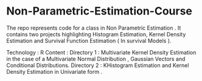 # Non-Parametric-Estimation-Course

The repo represents code for a class in Non Parametric Estimation .
It contains two projects highlighting Histogram Estimation, Kernel Density Estimation and Survival Function Estimation ( In survival Models ).

Technology : R
Content :
Directory 1  : Multivariate Kernel Density Estimation in the case of a Multivariate Normal Distribution , Gaussian Vectors and Conditional Distributions.
Directory 2 : KHistogram Estimation and Kernel Density Estimation in Univariate form .

